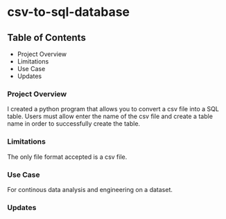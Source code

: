 # csv-to-sql-database

## Table of Contents

- Project Overview
- Limitations
- Use Case
- Updates

### Project Overview

I created a python program that allows you to convert a csv file into a SQL table. Users must allow enter the name of the csv file and create a table name in order to successfully create the table.

### Limitations

The only file format accepted is a csv file. 

### Use Case

For continous data analysis and engineering on a dataset.

### Updates
